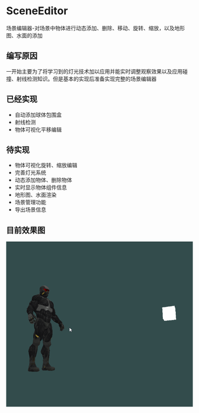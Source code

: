 # SceneEditor
场景编辑器-对场景中物体进行动态添加、删除、移动、旋转、缩放，以及地形图、水面的添加

## 编写原因
一开始主要为了将学习到的灯光技术加以应用并能实时调整观察效果以及应用碰撞、射线检测知识。但是基本的实现后准备实现完整的场景编辑器

## 已经实现
- 自动添加球体包围盒
- 射线检测
- 物体可视化平移编辑

## 待实现
- 物体可视化旋转、缩放编辑
- 完善灯光系统
- 动态添加物体、删除物体
- 实时显示物体组件信息
- 地形图、水面渲染
- 场景管理功能
- 导出场景信息

## 目前效果图
![Engine](./Display/SceneEditor_Display.gif)
